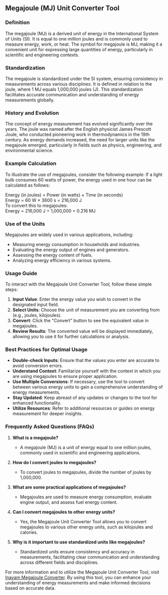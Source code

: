 ## Megajoule (MJ) Unit Converter Tool

### Definition
The megajoule (MJ) is a derived unit of energy in the International System of Units (SI). It is equal to one million joules and is commonly used to measure energy, work, or heat. The symbol for megajoule is MJ, making it a convenient unit for expressing large quantities of energy, particularly in scientific and engineering contexts.

### Standardization
The megajoule is standardized under the SI system, ensuring consistency in measurements across various disciplines. It is defined in relation to the joule, where 1 MJ equals 1,000,000 joules (J). This standardization facilitates accurate communication and understanding of energy measurements globally.

### History and Evolution
The concept of energy measurement has evolved significantly over the years. The joule was named after the English physicist James Prescott Joule, who conducted pioneering work in thermodynamics in the 19th century. As energy demands increased, the need for larger units like the megajoule emerged, particularly in fields such as physics, engineering, and environmental science.

### Example Calculation
To illustrate the use of megajoules, consider the following example: If a light bulb consumes 60 watts of power, the energy used in one hour can be calculated as follows:

Energy (in joules) = Power (in watts) × Time (in seconds)  
Energy = 60 W × 3600 s = 216,000 J  
To convert this to megajoules:  
Energy = 216,000 J ÷ 1,000,000 = 0.216 MJ

### Use of the Units
Megajoules are widely used in various applications, including:
- Measuring energy consumption in households and industries.
- Evaluating the energy output of engines and generators.
- Assessing the energy content of fuels.
- Analyzing energy efficiency in various systems.

### Usage Guide
To interact with the Megajoule Unit Converter Tool, follow these simple steps:
1. **Input Value**: Enter the energy value you wish to convert in the designated input field.
2. **Select Units**: Choose the unit of measurement you are converting from (e.g., joules, kilojoules).
3. **Convert**: Click the "Convert" button to see the equivalent value in megajoules.
4. **Review Results**: The converted value will be displayed immediately, allowing you to use it for further calculations or analysis.

### Best Practices for Optimal Usage
- **Double-check Inputs**: Ensure that the values you enter are accurate to avoid conversion errors.
- **Understand Context**: Familiarize yourself with the context in which you are using megajoules to ensure proper application.
- **Use Multiple Conversions**: If necessary, use the tool to convert between various energy units to gain a comprehensive understanding of energy measurements.
- **Stay Updated**: Keep abreast of any updates or changes to the tool for enhanced functionality.
- **Utilize Resources**: Refer to additional resources or guides on energy measurement for deeper insights.

### Frequently Asked Questions (FAQs)

1. **What is a megajoule?**
   - A megajoule (MJ) is a unit of energy equal to one million joules, commonly used in scientific and engineering applications.

2. **How do I convert joules to megajoules?**
   - To convert joules to megajoules, divide the number of joules by 1,000,000.

3. **What are some practical applications of megajoules?**
   - Megajoules are used to measure energy consumption, evaluate engine output, and assess fuel energy content.

4. **Can I convert megajoules to other energy units?**
   - Yes, the Megajoule Unit Converter Tool allows you to convert megajoules to various other energy units, such as kilojoules and calories.

5. **Why is it important to use standardized units like megajoules?**
   - Standardized units ensure consistency and accuracy in measurements, facilitating clear communication and understanding across different fields and disciplines.

For more information and to utilize the Megajoule Unit Converter Tool, visit [Inayam Megajoule Converter](https://www.inayam.co/unit-converter/torque). By using this tool, you can enhance your understanding of energy measurements and make informed decisions based on accurate data.